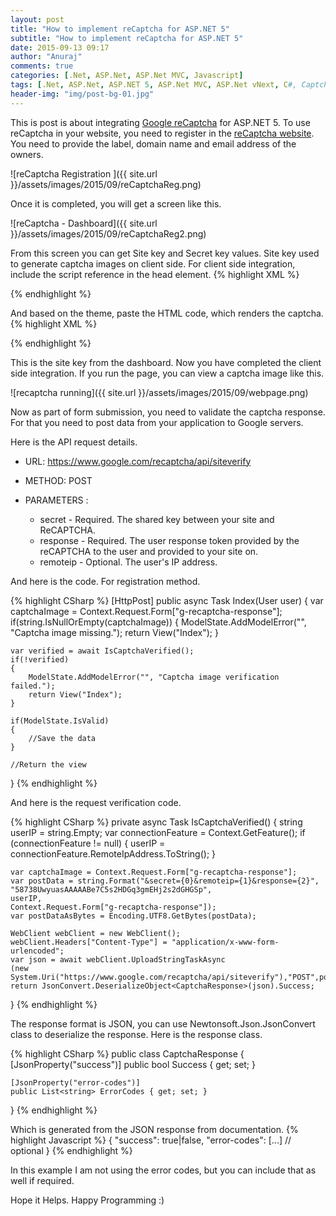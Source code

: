 ```yaml
---
layout: post
title: "How to implement reCaptcha for ASP.NET 5"
subtitle: "How to implement reCaptcha for ASP.NET 5"
date: 2015-09-13 09:17
author: "Anuraj"
comments: true
categories: [.Net, ASP.Net, ASP.Net MVC, Javascript]
tags: [.Net, ASP.Net, ASP.NET 5, ASP.Net MVC, ASP.Net vNext, C#, Captcha, recaptcha]
header-img: "img/post-bg-01.jpg"
---
```

This is post is about integrating [Google reCaptcha](https://www.google.com/recaptcha/) for ASP.NET 5. To use reCaptcha in your website, you need to register in the [reCaptcha website](https://www.google.com/recaptcha/). You need to provide the label, domain name and email address of the owners. 

![reCaptcha Registration ]({{ site.url }}/assets/images/2015/09/reCaptchaReg.png)

Once it is completed, you will get a screen like this.

![reCaptcha - Dashboard]({{ site.url }}/assets/images/2015/09/reCaptchaReg2.png)

From this screen you can get Site key and Secret key values. Site key used to generate captcha images on client side. For client side integration, include the script reference in the head element.
{% highlight XML %}
<script src='https://www.google.com/recaptcha/api.js'></script>
{% endhighlight %}

And based on the theme, paste the HTML code, which renders the captcha.
{% highlight XML %}
<div class="g-recaptcha" data-sitekey="6LfhwQwTD12FWSC7jB3M5SBnxRC1FVY5kqGh8RQSn"></div>
{% endhighlight %}

This is the site key from the dashboard. Now you have completed the client side integration. If you run the page, you can view a captcha image like this.

![recaptcha running]({{ site.url }}/assets/images/2015/09/webpage.png)

Now as part of form submission, you need to validate the captcha response. For that you need to post data from your application to Google servers.

Here is the API request details.



>

*   URL: https://www.google.com/recaptcha/api/siteverify
*   METHOD: POST
*   PARAMETERS :


    *   secret - Required. The shared key between your site and ReCAPTCHA.
    *   response - Required. The user response token provided by the reCAPTCHA to the user and provided to your site on.
    *   remoteip - Optional. The user's IP address.




And here is the code. For registration method.

{% highlight CSharp %}
[HttpPost]
public async Task<IActionResult> Index(User user)
{
    var captchaImage = Context.Request.Form["g-recaptcha-response"];
    if(string.IsNullOrEmpty(captchaImage))
    {
        ModelState.AddModelError("", "Captcha image missing.");
        return View("Index");
    }
    
    var verified = await IsCaptchaVerified();
    if(!verified)
    {
        ModelState.AddModelError("", "Captcha image verification failed.");
        return View("Index");
    }
    
    if(ModelState.IsValid)
    {
        //Save the data
    }

    //Return the view
}
{% endhighlight %}

And here is the request verification code.

{% highlight CSharp %}
private async Task<bool> IsCaptchaVerified()
{
    string userIP = string.Empty;
    var connectionFeature = Context.GetFeature<IHttpConnectionFeature>();
    if (connectionFeature != null)
    {
        userIP = connectionFeature.RemoteIpAddress.ToString();
    }
    
    var captchaImage = Context.Request.Form["g-recaptcha-response"];
    var postData = string.Format("&secret={0}&remoteip={1}&response={2}",
    "58738UwyuasAAAAABe7C5s2HDGq3gmEHj2s2dGHGSp",
    userIP,
    Context.Request.Form["g-recaptcha-response"]);
    var postDataAsBytes = Encoding.UTF8.GetBytes(postData);
    
    WebClient webClient = new WebClient();
    webClient.Headers["Content-Type"] = "application/x-www-form-urlencoded";
    var json = await webClient.UploadStringTaskAsync
    (new System.Uri("https://www.google.com/recaptcha/api/siteverify"),"POST",postData); 
    return JsonConvert.DeserializeObject<CaptchaResponse>(json).Success;
}
{% endhighlight %}

The response format is JSON, you can use Newtonsoft.Json.JsonConvert class to deserialize the response. Here is the response class.

{% highlight CSharp %}
public class CaptchaResponse
{
    [JsonProperty("success")]
    public bool Success { get; set; }

    [JsonProperty("error-codes")]
    public List<string> ErrorCodes { get; set; }
}
{% endhighlight %}

Which is generated from the JSON response from documentation.
{% highlight Javascript %}
{
  "success": true|false,
  "error-codes": [...]   // optional
}
{% endhighlight %}

In this example I am not using the error codes, but you can include that as well if required.

Hope it Helps. Happy Programming :)
